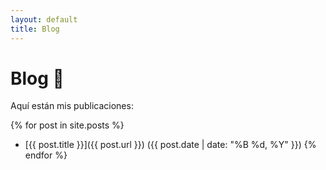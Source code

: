 ```yaml
---
layout: default
title: Blog
---
```


# Blog 📝

Aquí están mis publicaciones:

{% for post in site.posts %}
- [{{ post.title }}]({{ post.url }}) ({{ post.date | date: "%B %d, %Y" }})
{% endfor %}
